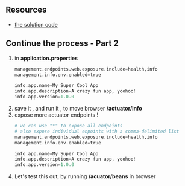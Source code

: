 ## Resources 
* [the solution code](https://github.com/darbyluv2code/spring-boot-3-spring-6-hibernate-for-beginners/tree/main/01-spring-boot-overview/03-actuator-demo)

## Continue the process - Part 2
1. in **application.properties**  
    ```python
   management.endpoints.web.exposure.include=health,info
   management.info.env.enabled=true
   
   info.app.name=My Super Cool App
   info.app.description=A crazy fun app, yoohoo!
   info.app.version=1.0.0
    ```
2. save it , and run it , to move browser **/actuator/info**
3. expose more actuator endpoints !  
    ```python
   # we can use "*" to expose all endpoints
   # also expose individual enpoints with a comma-delimited list
   management.endpoints.web.exposure.include=health,info
   management.info.env.enabled=true
   
   info.app.name=My Super Cool App
   info.app.description=A crazy fun app, yoohoo!
   info.app.version=1.0.0
    ```
4. Let's test this out, by running **/acuator/beans** in browser

